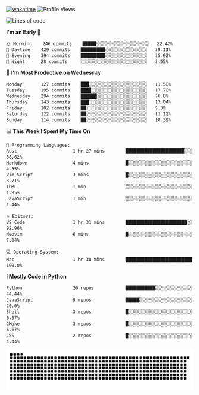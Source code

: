 [![wakatime](https://wakatime.com/badge/user/b920b284-3cde-4cd4-b72e-f7f22d050b16.svg)](https://wakatime.com/@b920b284-3cde-4cd4-b72e-f7f22d050b16)
![Profile Views](http://img.shields.io/badge/Profile%20Views-4586-blue)
<!--START_SECTION:waka-->
![Lines of code](https://img.shields.io/badge/From%20Hello%20World%20I%27ve%20Written--774%20Thousand%20lines%20of%20code-blue)

**I'm an Early 🐤** 

```text
🌞 Morning    246 commits    █████░░░░░░░░░░░░░░░░░░░░   22.42% 
🌆 Daytime    429 commits    █████████░░░░░░░░░░░░░░░░   39.11% 
🌃 Evening    394 commits    █████████░░░░░░░░░░░░░░░░   35.92% 
🌙 Night      28 commits     ░░░░░░░░░░░░░░░░░░░░░░░░░   2.55%

```
📅 **I'm Most Productive on Wednesday** 

```text
Monday       127 commits    ███░░░░░░░░░░░░░░░░░░░░░░   11.58% 
Tuesday      195 commits    ████░░░░░░░░░░░░░░░░░░░░░   17.78% 
Wednesday    294 commits    ██████░░░░░░░░░░░░░░░░░░░   26.8% 
Thursday     143 commits    ███░░░░░░░░░░░░░░░░░░░░░░   13.04% 
Friday       102 commits    ██░░░░░░░░░░░░░░░░░░░░░░░   9.3% 
Saturday     122 commits    ██░░░░░░░░░░░░░░░░░░░░░░░   11.12% 
Sunday       114 commits    ██░░░░░░░░░░░░░░░░░░░░░░░   10.39%

```


📊 **This Week I Spent My Time On** 

```text
💬 Programming Languages: 
Rust                     1 hr 27 mins        ██████████████████████░░░   88.62% 
Markdown                 4 mins              █░░░░░░░░░░░░░░░░░░░░░░░░   4.35% 
Vim Script               3 mins              █░░░░░░░░░░░░░░░░░░░░░░░░   3.71% 
TOML                     1 min               ░░░░░░░░░░░░░░░░░░░░░░░░░   1.85% 
JavaScript               1 min               ░░░░░░░░░░░░░░░░░░░░░░░░░   1.44%

🔥 Editors: 
VS Code                  1 hr 31 mins        ███████████████████████░░   92.96% 
Neovim                   6 mins              █░░░░░░░░░░░░░░░░░░░░░░░░   7.04%

💻 Operating System: 
Mac                      1 hr 38 mins        █████████████████████████   100.0%

```

**I Mostly Code in Python** 

```text
Python                   20 repos            ███████████░░░░░░░░░░░░░░   44.44% 
JavaScript               9 repos             █████░░░░░░░░░░░░░░░░░░░░   20.0% 
Shell                    3 repos             █░░░░░░░░░░░░░░░░░░░░░░░░   6.67% 
CMake                    3 repos             █░░░░░░░░░░░░░░░░░░░░░░░░   6.67% 
CSS                      2 repos             █░░░░░░░░░░░░░░░░░░░░░░░░   4.44%

```



<!--END_SECTION:waka-->
![Snake animation](https://raw.githubusercontent.com/timmypidashev/timmypidashev/main/commits.svg)
